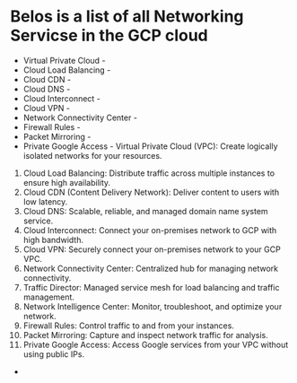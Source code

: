 # Belos is a list of all Networking Servicse in the GCP cloud
- Virtual Private Cloud -
- Cloud Load Balancing -
- Cloud CDN -
- Cloud DNS -
- Cloud Interconnect -
- Cloud VPN -
- Network Connectivity Center -
- Firewall Rules -
- Packet Mirroring -
- Private Google Access -
  Virtual Private Cloud (VPC): Create logically isolated networks for your resources.

1. Cloud Load Balancing: Distribute traffic across multiple instances to ensure high availability.
2. Cloud CDN (Content Delivery Network): Deliver content to users with low latency.
3. Cloud DNS: Scalable, reliable, and managed domain name system service.
4. Cloud Interconnect: Connect your on-premises network to GCP with high bandwidth.
5. Cloud VPN: Securely connect your on-premises network to your GCP VPC.
6. Network Connectivity Center: Centralized hub for managing network connectivity.
7. Traffic Director: Managed service mesh for load balancing and traffic management.
8. Network Intelligence Center: Monitor, troubleshoot, and optimize your network.
9. Firewall Rules: Control traffic to and from your instances.
10. Packet Mirroring: Capture and inspect network traffic for analysis.
11. Private Google Access: Access Google services from your VPC without using public IPs.
- 
